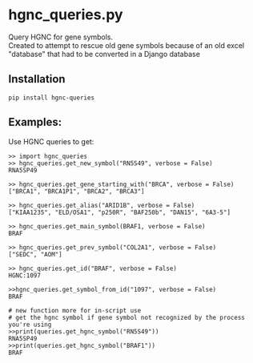 # hgnc_queries.py 

Query HGNC for gene symbols.  
Created to attempt to rescue old gene symbols because of an old excel "database" that had to be converted in a Django database

## Installation

```
pip install hgnc-queries
```

## Examples:

Use HGNC queries to get:
```
>> import hgnc_queries
>> hgnc_queries.get_new_symbol("RN5S49", verbose = False)
RNA5SP49

>> hgnc_queries.get_gene_starting_with("BRCA", verbose = False)
["BRCA1", "BRCA1P1", "BRCA2", "BRCA3"]

>> hgnc_queries.get_alias("ARID1B", verbose = False)
["KIAA1235", "ELD/OSA1", "p250R", "BAF250b", "DAN15", "6A3-5"]

>> hgnc_queries.get_main_symbol(BRAF1, verbose = False)
BRAF

>> hgnc_queries.get_prev_symbol("COL2A1", verbose = False)
["SEDC", "AOM"]

>> hgnc_queries.get_id("BRAF", verbose = False)
HGNC:1097

>>hgnc_queries.get_symbol_from_id("1097", verbose = False)
BRAF

# new function more for in-script use
# get the hgnc symbol if gene symbol not recognized by the process you're using
>>print(queries.get_hgnc_symbol("RN5S49"))
RNA5SP49
>>print(queries.get_hgnc_symbol("BRAF1"))
BRAF
```